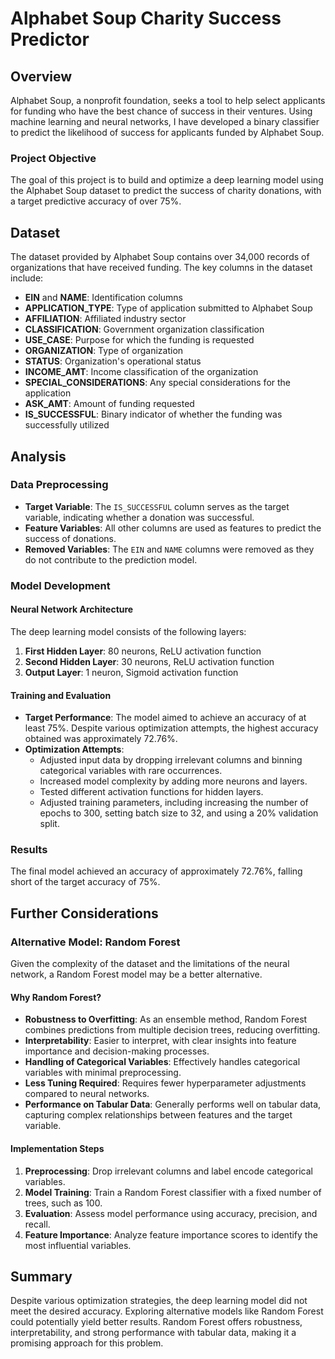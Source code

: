 # Alphabet Soup Charity Success Predictor

## Overview
Alphabet Soup, a nonprofit foundation, seeks a tool to help select applicants for funding who have the best chance of success in their ventures. Using machine learning and neural networks, I have developed a binary classifier to predict the likelihood of success for applicants funded by Alphabet Soup.

### Project Objective
The goal of this project is to build and optimize a deep learning model using the Alphabet Soup dataset to predict the success of charity donations, with a target predictive accuracy of over 75%.

## Dataset
The dataset provided by Alphabet Soup contains over 34,000 records of organizations that have received funding. The key columns in the dataset include:

- **EIN** and **NAME**: Identification columns
- **APPLICATION_TYPE**: Type of application submitted to Alphabet Soup
- **AFFILIATION**: Affiliated industry sector
- **CLASSIFICATION**: Government organization classification
- **USE_CASE**: Purpose for which the funding is requested
- **ORGANIZATION**: Type of organization
- **STATUS**: Organization's operational status
- **INCOME_AMT**: Income classification of the organization
- **SPECIAL_CONSIDERATIONS**: Any special considerations for the application
- **ASK_AMT**: Amount of funding requested
- **IS_SUCCESSFUL**: Binary indicator of whether the funding was successfully utilized

## Analysis

### Data Preprocessing
- **Target Variable**: The `IS_SUCCESSFUL` column serves as the target variable, indicating whether a donation was successful.
- **Feature Variables**: All other columns are used as features to predict the success of donations.
- **Removed Variables**: The `EIN` and `NAME` columns were removed as they do not contribute to the prediction model.

### Model Development
#### Neural Network Architecture
The deep learning model consists of the following layers:
1. **First Hidden Layer**: 80 neurons, ReLU activation function
2. **Second Hidden Layer**: 30 neurons, ReLU activation function
3. **Output Layer**: 1 neuron, Sigmoid activation function

#### Training and Evaluation
- **Target Performance**: The model aimed to achieve an accuracy of at least 75%. Despite various optimization attempts, the highest accuracy obtained was approximately 72.76%.
- **Optimization Attempts**:
  - Adjusted input data by dropping irrelevant columns and binning categorical variables with rare occurrences.
  - Increased model complexity by adding more neurons and layers.
  - Tested different activation functions for hidden layers.
  - Adjusted training parameters, including increasing the number of epochs to 300, setting batch size to 32, and using a 20% validation split.

### Results
The final model achieved an accuracy of approximately 72.76%, falling short of the target accuracy of 75%.

## Further Considerations

### Alternative Model: Random Forest
Given the complexity of the dataset and the limitations of the neural network, a Random Forest model may be a better alternative. 

#### Why Random Forest?
- **Robustness to Overfitting**: As an ensemble method, Random Forest combines predictions from multiple decision trees, reducing overfitting.
- **Interpretability**: Easier to interpret, with clear insights into feature importance and decision-making processes.
- **Handling of Categorical Variables**: Effectively handles categorical variables with minimal preprocessing.
- **Less Tuning Required**: Requires fewer hyperparameter adjustments compared to neural networks.
- **Performance on Tabular Data**: Generally performs well on tabular data, capturing complex relationships between features and the target variable.

#### Implementation Steps
1. **Preprocessing**: Drop irrelevant columns and label encode categorical variables.
2. **Model Training**: Train a Random Forest classifier with a fixed number of trees, such as 100.
3. **Evaluation**: Assess model performance using accuracy, precision, and recall.
4. **Feature Importance**: Analyze feature importance scores to identify the most influential variables.

## Summary
Despite various optimization strategies, the deep learning model did not meet the desired accuracy. Exploring alternative models like Random Forest could potentially yield better results. Random Forest offers robustness, interpretability, and strong performance with tabular data, making it a promising approach for this problem.


